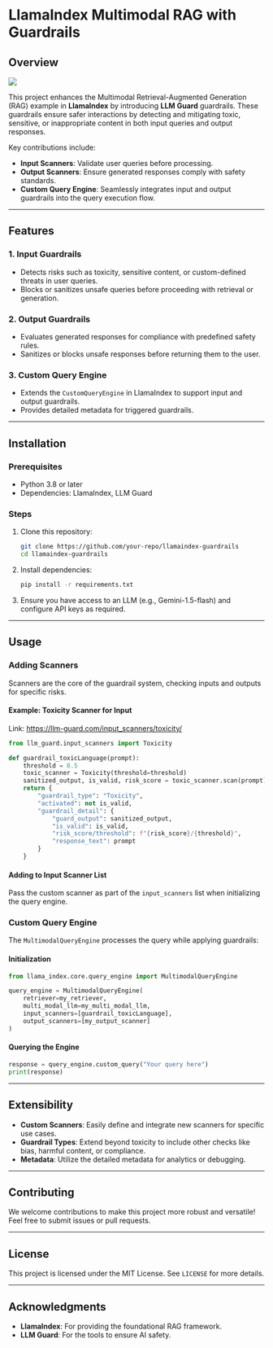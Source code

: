 
# LlamaIndex Multimodal RAG with Guardrails

## Overview

<img src="https://github.com/vntuananhbui/llama_index/blob/vntuananhbui-multimodal-rag-guardrail/docs/docs/examples/multimodal-rag-guardrail-gemini/Guardrail_data_workflow-4.png">

This project enhances the Multimodal Retrieval-Augmented Generation (RAG) example in **LlamaIndex** by introducing **LLM Guard** guardrails. These guardrails ensure safer interactions by detecting and mitigating toxic, sensitive, or inappropriate content in both input queries and output responses.

Key contributions include:
- **Input Scanners**: Validate user queries before processing.
- **Output Scanners**: Ensure generated responses comply with safety standards.
- **Custom Query Engine**: Seamlessly integrates input and output guardrails into the query execution flow.

---

## Features

### 1. Input Guardrails
- Detects risks such as toxicity, sensitive content, or custom-defined threats in user queries.
- Blocks or sanitizes unsafe queries before proceeding with retrieval or generation.

### 2. Output Guardrails
- Evaluates generated responses for compliance with predefined safety rules.
- Sanitizes or blocks unsafe responses before returning them to the user.

### 3. Custom Query Engine
- Extends the `CustomQueryEngine` in LlamaIndex to support input and output guardrails.
- Provides detailed metadata for triggered guardrails.

---

## Installation

### Prerequisites
- Python 3.8 or later
- Dependencies: LlamaIndex, LLM Guard

### Steps
1. Clone this repository:
   ```bash
   git clone https://github.com/your-repo/llamaindex-guardrails
   cd llamaindex-guardrails
   ```

2. Install dependencies:
   ```bash
   pip install -r requirements.txt
   ```

3. Ensure you have access to an LLM (e.g., Gemini-1.5-flash) and configure API keys as required.

---

## Usage

### Adding Scanners
Scanners are the core of the guardrail system, checking inputs and outputs for specific risks. 

#### Example: Toxicity Scanner for Input
Link: https://llm-guard.com/input_scanners/toxicity/
```python
from llm_guard.input_scanners import Toxicity

def guardrail_toxicLanguage(prompt):
    threshold = 0.5
    toxic_scanner = Toxicity(threshold=threshold)
    sanitized_output, is_valid, risk_score = toxic_scanner.scan(prompt)
    return {
        "guardrail_type": "Toxicity",
        "activated": not is_valid,
        "guardrail_detail": {
            "guard_output": sanitized_output,
            "is_valid": is_valid,
            "risk_score/threshold": f"{risk_score}/{threshold}",
            "response_text": prompt
        }
    }
```

#### Adding to Input Scanner List
Pass the custom scanner as part of the `input_scanners` list when initializing the query engine.

### Custom Query Engine
The `MultimodalQueryEngine` processes the query while applying guardrails:

#### Initialization
```python
from llama_index.core.query_engine import MultimodalQueryEngine

query_engine = MultimodalQueryEngine(
    retriever=my_retriever,
    multi_modal_llm=my_multi_modal_llm,
    input_scanners=[guardrail_toxicLanguage],
    output_scanners=[my_output_scanner]
)
```

#### Querying the Engine
```python
response = query_engine.custom_query("Your query here")
print(response)
```

---

## Extensibility

- **Custom Scanners**: Easily define and integrate new scanners for specific use cases.
- **Guardrail Types**: Extend beyond toxicity to include other checks like bias, harmful content, or compliance.
- **Metadata**: Utilize the detailed metadata for analytics or debugging.

---

## Contributing

We welcome contributions to make this project more robust and versatile! Feel free to submit issues or pull requests.

---

## License

This project is licensed under the MIT License. See `LICENSE` for more details.

---

## Acknowledgments

- **LlamaIndex**: For providing the foundational RAG framework.
- **LLM Guard**: For the tools to ensure AI safety.
